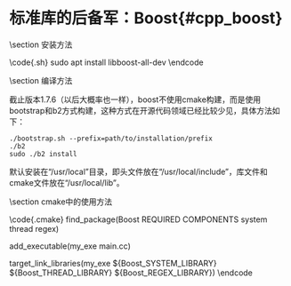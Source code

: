 标准库的后备军：Boost{#cpp_boost}
=====================================



\section 安装方法

\code{.sh}
sudo apt install libboost-all-dev
\endcode

\section 编译方法

截止版本1.7.6（以后大概率也一样），boost不使用cmake构建，而是使用bootstrap和b2方式构建，这种方式在开源代码领域已经比较少见，具体方法如下：

```
./bootstrap.sh --prefix=path/to/installation/prefix
./b2
sudo ./b2 install
```

默认安装在“/usr/local”目录，即头文件放在“/usr/local/include”，库文件和cmake文件放在“/usr/local/lib”。


\section cmake中的使用方法

\code{.cmake}
find_package(Boost REQUIRED COMPONENTS system thread regex)

add_executable(my_exe main.cc)

target_link_libraries(my_exe ${Boost_SYSTEM_LIBRARY} ${Boost_THREAD_LIBRARY} ${Boost_REGEX_LIBRARY})
\endcode